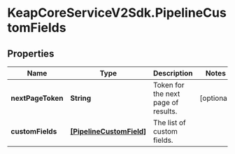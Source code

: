 # KeapCoreServiceV2Sdk.PipelineCustomFields

## Properties

Name | Type | Description | Notes
------------ | ------------- | ------------- | -------------
**nextPageToken** | **String** | Token for the next page of results. | [optional] 
**customFields** | [**[PipelineCustomField]**](PipelineCustomField.md) | The list of custom fields. | 


